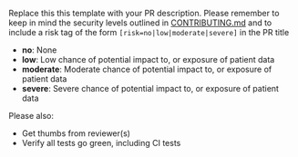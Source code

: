 Replace this this template with your PR description.
Please remember to keep in mind the security levels outlined in [CONTRIBUTING.md](CONTRIBUTING.md) and to 
include a risk tag of the form `[risk=no|low|moderate|severe]` in the PR title

* **no**: None 
* **low**: Low chance of potential impact to, or exposure of patient data
* **moderate**: Moderate chance of potential impact to, or exposure of patient data
* **severe**: Severe chance of potential impact to, or exposure of patient data

Please also:

* Get thumbs from reviewer(s)
* Verify all tests go green, including CI tests
